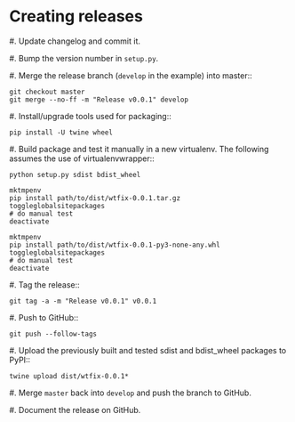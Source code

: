 Creating releases
=================

#. Update changelog and commit it.

#. Bump the version number in ``setup.py``.

#. Merge the release branch (``develop`` in the example) into master::

    git checkout master
    git merge --no-ff -m "Release v0.0.1" develop

#. Install/upgrade tools used for packaging::

    pip install -U twine wheel

#. Build package and test it manually in a new virtualenv. The following assumes the use of virtualenvwrapper::

    python setup.py sdist bdist_wheel

    mktmpenv
    pip install path/to/dist/wtfix-0.0.1.tar.gz
    toggleglobalsitepackages
    # do manual test
    deactivate

    mktmpenv
    pip install path/to/dist/wtfix-0.0.1-py3-none-any.whl
    toggleglobalsitepackages
    # do manual test
    deactivate

#. Tag the release::

    git tag -a -m "Release v0.0.1" v0.0.1

#. Push to GitHub::

    git push --follow-tags

#. Upload the previously built and tested sdist and bdist_wheel packages to PyPI::

    twine upload dist/wtfix-0.0.1*

#. Merge ``master`` back into ``develop`` and push the branch to GitHub.

#. Document the release on GitHub.
